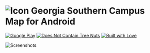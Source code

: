 # ![Icon](http://i.imgur.com/UMtGcMs.png) Georgia Southern Campus Map for Android

[![Google Play](http://i.imgur.com/j1J94XN.png)](https://play.google.com/store/apps/details?id=com.kobitate.gscampusmap) [![Does Not Contain Tree Nuts](http://forthebadge.com/images/badges/does-not-contain-treenuts.svg)](http://forthebadge.com) [![Built with Love](http://forthebadge.com/images/badges/built-with-love.svg)](http://forthebadge.com)

![Screenshots](http://i.imgur.com/axQnTJU.png)
